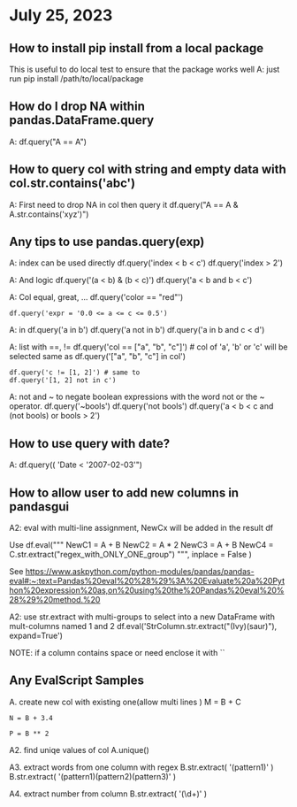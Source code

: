# July 25, 2023 
## How to install pip install from a local package

This is useful to do local test to ensure that the package works well
A: just run 
   pip install /path/to/local/package


## How do I drop NA within pandas.DataFrame.query
A: df.query("A == A")

## How to query col with string and empty data with col.str.contains('abc')
A: First need to drop NA in col then query it
	df.query("A == A & A.str.contains('xyz')")


## Any tips to use pandas.query(exp)
A: index can be used directly
	df.query('index < b < c') 
	df.query('index > 2')

A:  And logic
   df.query('(a < b) & (b < c)')
   df.query('a < b and b < c')
   
A: Col equal, great, ...
	df.query('color == "red"')
	
	
	df.query('expr = '0.0 <= a <= c <= 0.5')
	
A: in 
	df.query('a in b')
	df.query('a not in b')
	df.query('a in b and c < d')
	
	
A: list with ==, !=
	df.query('col == ["a", "b", "c"]') # col of 'a', 'b' or 'c' will be selected
	same as 
	df.query('["a", "b", "c"] in col')
	
	
	df.query('c != [1, 2]') # same to 
	df.query('[1, 2] not in c')
	
A: not and ~ to negate boolean expressions with the word not or the ~ operator.
	df.query('~bools')
	df.query('not bools')
	df.query('a < b < c and (not bools) or bools > 2')
	
	
## How to use query with date?
A: df.query(( 'Date < '2007-02-03'")


## How to allow user to add new columns in pandasgui


A2: eval  with multi-line assignment, NewCx will be added in the result df

Use df.eval(""" 
				NewC1 = A + B
				NewC2 = A * 2
				NewC3 = A + B
				NewC4 = C.str.extract("regex_with_ONLY_ONE_group")
				""",
				inplace = False
				)
				
				
See https://www.askpython.com/python-modules/pandas/pandas-eval#:~:text=Pandas%20eval%20%28%29%3A%20Evaluate%20a%20Python%20expression%20as,on%20using%20the%20Pandas%20eval%20%28%29%20method.%20


A2: use str.extract with multi-groups to select into a new DataFrame with mult-columns named 1 and 2
df.eval('StrColumn.str.extract("(Ivy)(saur)"), expand=True')

NOTE: if a column contains space or need enclose it with ``



## Any EvalScript Samples
A. create new col with existing one(allow multi lines )
	M = B + C	
	
	N = B + 3.4
	
	P = B ** 2
	
A2. find uniqe values of col 
	A.unique()
	
A3. extract words from one column with regex
	B.str.extract( '(pattern1)' )
	B.str.extract( '(pattern1)(pattern2)(pattern3)' )
	
A4. extract number from column
	B.str.extract( '(\d+)' )
	
	
	
	